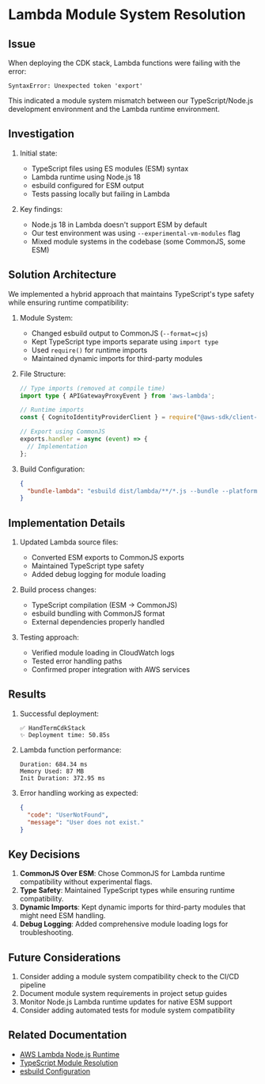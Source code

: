 # Lambda Module System Resolution

## Issue
When deploying the CDK stack, Lambda functions were failing with the error:
```
SyntaxError: Unexpected token 'export'
```
This indicated a module system mismatch between our TypeScript/Node.js development environment and the Lambda runtime environment.

## Investigation
1. Initial state:
   - TypeScript files using ES modules (ESM) syntax
   - Lambda runtime using Node.js 18
   - esbuild configured for ESM output
   - Tests passing locally but failing in Lambda

2. Key findings:
   - Node.js 18 in Lambda doesn't support ESM by default
   - Our test environment was using `--experimental-vm-modules` flag
   - Mixed module systems in the codebase (some CommonJS, some ESM)

## Solution Architecture
We implemented a hybrid approach that maintains TypeScript's type safety while ensuring runtime compatibility:

1. Module System:
   - Changed esbuild output to CommonJS (`--format=cjs`)
   - Kept TypeScript type imports separate using `import type`
   - Used `require()` for runtime imports
   - Maintained dynamic imports for third-party modules

2. File Structure:
   ```typescript
   // Type imports (removed at compile time)
   import type { APIGatewayProxyEvent } from 'aws-lambda';

   // Runtime imports
   const { CognitoIdentityProviderClient } = require("@aws-sdk/client-cognito-identity-provider");

   // Export using CommonJS
   exports.handler = async (event) => {
     // Implementation
   };
   ```

3. Build Configuration:
   ```json
   {
     "bundle-lambda": "esbuild dist/lambda/**/*.js --bundle --platform=node --target=node18 --format=cjs --outdir=dist/lambda --allow-overwrite '--external:@aws-sdk/*' '--external:aws-sdk' '--external:@octokit/*' --minify"
   }
   ```

## Implementation Details
1. Updated Lambda source files:
   - Converted ESM exports to CommonJS exports
   - Maintained TypeScript type safety
   - Added debug logging for module loading

2. Build process changes:
   - TypeScript compilation (ESM → CommonJS)
   - esbuild bundling with CommonJS format
   - External dependencies properly handled

3. Testing approach:
   - Verified module loading in CloudWatch logs
   - Tested error handling paths
   - Confirmed proper integration with AWS services

## Results
1. Successful deployment:
   ```
   ✅ HandTermCdkStack
   ✨ Deployment time: 50.85s
   ```

2. Lambda function performance:
   ```
   Duration: 684.34 ms
   Memory Used: 87 MB
   Init Duration: 372.95 ms
   ```

3. Error handling working as expected:
   ```json
   {
     "code": "UserNotFound",
     "message": "User does not exist."
   }
   ```

## Key Decisions
1. **CommonJS Over ESM**: Chose CommonJS for Lambda runtime compatibility without experimental flags.
2. **Type Safety**: Maintained TypeScript types while ensuring runtime compatibility.
3. **Dynamic Imports**: Kept dynamic imports for third-party modules that might need ESM handling.
4. **Debug Logging**: Added comprehensive module loading logs for troubleshooting.

## Future Considerations
1. Consider adding a module system compatibility check to the CI/CD pipeline
2. Document module system requirements in project setup guides
3. Monitor Node.js Lambda runtime updates for native ESM support
4. Consider adding automated tests for module system compatibility

## Related Documentation
- [AWS Lambda Node.js Runtime](https://docs.aws.amazon.com/lambda/latest/dg/lambda-nodejs.html)
- [TypeScript Module Resolution](https://www.typescriptlang.org/docs/handbook/module-resolution.html)
- [esbuild Configuration](https://esbuild.github.io/api/#format)
